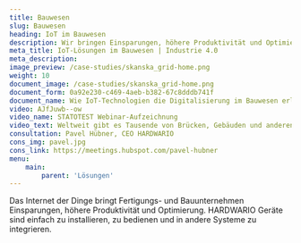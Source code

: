 ```yaml
---
title: Bauwesen 
slug: Bauwesen 
heading: IoT im Bauwesen 
description: Wir bringen Einsparungen, höhere Produktivität und Optimierung für Bauunternehmen. 
meta_title: IoT-Lösungen im Bauwesen | Industrie 4.0 
meta_description: 
image_preview: /case-studies/skanska_grid-home.png 
weight: 10 
document_image: /case-studies/skanska_grid-home.png 
document_form: 0a92e230-c469-4aeb-b382-67c8dddb741f
document_name: Wie IoT-Technologien die Digitalisierung im Bauwesen erleichtern 
video: AJfJuwb--ow 
video_name: STATOTEST Webinar-Aufzeichnung 
video_text: Weltweit gibt es Tausende von Brücken, Gebäuden und anderen Bauwerken mit problematischer Statik. Die Geschichte des STATOTEST-Projekts zeigt, wie IoT-Technologien den Einsturz von Brücken, Gebäuden oder Mauern verhindern können. Nicht-invasiv, einfach und kostengünstig. 
consultation: Pavel Hübner, CEO HARDWARIO 
cons_img: pavel.jpg 
cons_link: https://meetings.hubspot.com/pavel-hubner 
menu: 
    main: 
        parent: 'Lösungen'
---
```


Das Internet der Dinge bringt Fertigungs- und Bauunternehmen Einsparungen, höhere Produktivität und Optimierung. HARDWARIO Geräte sind einfach zu installieren, zu bedienen und in andere Systeme zu integrieren.